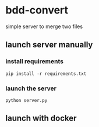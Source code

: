 # bdd-convert

simple server to merge two files 

## launch server manually

### install requirements
```
pip install -r requirements.txt
```

### launch the server
```
python server.py
```

## launch with docker

